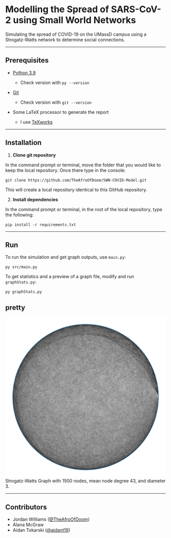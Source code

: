 # **Modelling the Spread of SARS-CoV-2 using Small World Networks**
Simulating the spread of COVID-19 on the UMassD campus using a Strogatz-Watts network to determine social connections.

---
## Prerequisites

* [Python 3.9](https://www.python.org/downloads/)

  * Check version with `py --version`

* [Git](https://git-scm.com/)

  * Check version with `git --version`

* Some LaTeX processor to generate the report

  * I use [TeXworks](http://www.tug.org/texworks/)

---
## Installation

1. **Clone git repository**

In the command prompt or terminal, move the folder that you would like to keep the local repository. Once there type in the console:
```
git clone https://github.com/TheAfroOfDoom/SWN-COVID-Model.git
```  

This will create a local repository identical to this GitHub repository.

2. **Install dependencies**

In the command prompt or terminal, in the root of the local repository, type the following:
```
pip install -r requirements.txt
```  

---
## Run
To run the simulation and get graph outputs, use `main.py`:  
```
py src/main.py
```  

To get statistics and a preview of a graph file, modify and run `graphStats.py`:  
```
py graphStats.py
```  

## pretty
![Strogatz-Watts Graph](report/figures/ws/graph.png)
Strogatz-Watts Graph with 1500 nodes, mean node degree 43, and diameter 3.

---
## Contributors
* Jordan Williams ([@TheAfroOfDoom](https://github.com/theafroofdoom))
* Alana McGraw
* Aidan Tokarski ([@aidant19](https://github.com/aidant19))